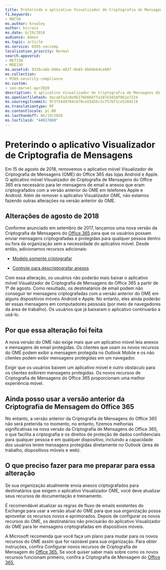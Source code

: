 ```yaml
---
title: Preterindo o aplicativo Visualizador de Criptografia de Mensagens
f1.keywords:
- NOCSH
ms.author: krowley
author: kccross
ms.date: 6/29/2018
audience: Admin
ms.topic: article
ms.service: O365-seccomp
localization_priority: Normal
search.appverid:
- MET150
- MOE150
ms.assetid: 6336cabb-b06e-402f-9e85-8bb9eb4ce68f
ms.collection:
- M365-security-compliance
ms.custom:
- seo-marvel-apr2020
description: O aplicativo Visualizador de Criptografia de Mensagens do Office 365 (OME) foi removido das lojas Android e Apple em 2018.
ms.openlocfilehash: 9aca6fa2c0e9b276b666ffa187e3d18f061e7224
ms.sourcegitcommit: 973f5449784cb70ce5545bc3cf57bf1ce5209218
ms.translationtype: MT
ms.contentlocale: pt-BR
ms.lasthandoff: 06/19/2020
ms.locfileid: "44817860"
---
```

# <a name="deprecating-message-encryption-viewer-app"></a>Preterindo o aplicativo Visualizador de Criptografia de Mensagens

Em 15 de agosto de 2018, removemos o aplicativo móvel Visualizador de Criptografia de Mensagens (OME) do Office 365 das lojas Android e Apple. O aplicativo móvel Visualizador de Criptografia de Mensagens do Office 365 era necessário para ler mensagens de email e anexos que eram criptografados com a versão anterior do OME em telefones Apple e Android. Além de remover o aplicativo Visualizador OME, não estamos fazendo outras alterações na versão anterior do OME.
  
## <a name="changes-from-august-2018"></a>Alterações de agosto de 2018

Conforme anunciado em setembro de 2017, lançamos uma nova versão da Criptografia de Mensagens do [Office 365](https://aka.ms/ome2017) para que os usuários possam enviar mensagens criptografadas e protegidas para qualquer pessoa dentro ou fora da organização sem a necessidade do aplicativo móvel. Desde então, adicionamos recursos adicionais:
  
- [Modelo somente criptografar](https://aka.ms/encryptonly)

- [Controle para descriptografar anexos](https://techcommunity.microsoft.com/t5/Security-Privacy-and-Compliance/Admin-control-for-attachments-now-available-in-Office-365/ba-p/204007)
    
Com essa alteração, os usuários não poderão mais baixar o aplicativo móvel Visualizador de Criptografia de Mensagens do Office 365 a partir de 1º de agosto. Como resultado, os destinatários de email podem não conseguir ler mensagens criptografadas com a versão anterior do OME em alguns dispositivos móveis Android e Apple. No entanto, eles ainda poderão ler essas mensagens em computadores pessoais (por meio de navegadores da área de trabalho). Os usuários que já baixaram o aplicativo continuarão a usá-lo.
  
## <a name="why-this-change-was-made"></a>Por que essa alteração foi feita

A nova versão do OME não exige mais que um aplicativo móvel leia anexos e mensagens de email protegidas. Os clientes que usam os novos recursos do OME podem exibir a mensagem protegida no Outlook Mobile e os não clientes podem exibir mensagens protegidas em um navegador.
  
Exigir que os usuários baixem um aplicativo móvel é outro obstáculo para os clientes exibirem mensagens protegidas. Os novos recursos de Criptografia de Mensagens do Office 365 proporcionam uma melhor experiência móvel.
  
## <a name="can-i-still-use-the-previous-version-of-office-365-message-encryption"></a>Ainda posso usar a versão anterior da Criptografia de Mensagem do Office 365

No entanto, a versão anterior da Criptografia de Mensagens do Office 365 não será preterida no momento, no entanto, fizemos melhorias significativas na nova versão da Criptografia de Mensagens do Office 365, o que facilita a criptografia e os direitos de proteção de dados confidenciais para qualquer pessoa e em qualquer dispositivo, incluindo a capacidade dos usuários lerem mensagens protegidas diretamente no Outlook (área de trabalho, dispositivos móveis e web). 
  
## <a name="what-do-i-need-to-do-to-prepare-for-this-change"></a>O que preciso fazer para me preparar para essa alteração

Se sua organização atualmente envia anexos criptografados para destinatários que exigem o aplicativo Visualizador OME, você deve atualizar seus recursos de documentação e treinamento.
  
É recomendável atualizar as regras de fluxo de emails existentes do Exchange para usar a versão atual do OME para que sua organização possa aproveitar os recursos novos e aprimorados. Depois de configurar os novos recursos do OME, os destinatários não precisarão do aplicativo Visualizador do OME para ler mensagens criptografadas em dispositivos móveis.
  
A Microsoft recomenda que você faça um plano para mudar para os novos recursos do OME assim que for razoável para sua organização. Para obter instruções, confira Configurar novos recursos de Criptografia de Mensagem do [Office 365.](set-up-new-message-encryption-capabilities.md) Se você quiser saber mais sobre como os novos recursos funcionam primeiro, confira a Criptografia de Mensagem do [Office 365.](ome.md)
  

